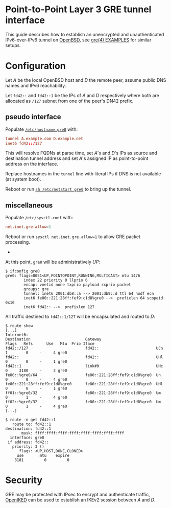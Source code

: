 # Point-to-Point Layer 3 GRE tunnel interface
This guide describes how to establish an unencrypted and unauthenticated IPv6-over-IPv6 tunnel on [OpenBSD](https://openbsd.org), see [gre(4) EXAMPLES](http://man.openbsd.org/gre.4#Point-to-Point_Layer_3_GRE_tunnel_interfaces_(gre)_example) for similar setups.


# Configuration
Let *A* be the local OpenBSD host and *D* the remote peer, assume public DNS names and IPv6 reachability.

Let `fd42::` and `fd42::1` be the IPs of *A* and *D* respectively where both are allocated as `/127` subnet from one of the peer's DN42 prefix.

## pseudo interface
Populate [`/etc/hostname.gre0`](https://man.openbsd.org/hostname.if.5) with:
```conf
tunnel A.example.com D.example.net
inet6 fd42::/127
```
This will resolve FQDNs at parse time, set *A*'s and *D*'s IPs as source and destination tunnel address and set *A*'s assigned IP as point-to-point address on the interface.

Replace hostnames in the `tunnel` line with literal IPs if DNS is not available (at system boot).

Reboot or run [`sh /etc/netstart gre0`](https://man.openbsd.org/netstart.8) to bring up the tunnel.

## miscellaneous
Populate `/etc/sysctl.conf` with:
```conf
net.inet.gre.allow=1
```
Reboot or run `sysctl net.inet.gre.allow=1` to allow GRE packet processing.

-
At this point, `gre0` will be administratively *UP*:
```
$ ifconfig gre0
gre0: flags=8051<UP,POINTOPOINT,RUNNING,MULTICAST> mtu 1476
        index 22 priority 0 llprio 6
        encap: vnetid none txprio payload rxprio packet
        groups: gre
        tunnel: inet6 2001:db8::a --> 2001:db9::d ttl 64 nodf ecn
        inet6 fe80::221:28ff:fef9:c1d8%gre0 -->  prefixlen 64 scopeid 0x16
        inet6 fd42:: -->  prefixlen 127
```

All traffic destined to `fd42::1/127` will be encapsulated and routed to *D*:
```
$ route show
[...]
Internet6:
Destination                        Gateway                        Flags   Refs      Use   Mtu  Prio Iface
fd42::/127                         fd42::                         UCn        1        0     -     4 gre0
fd42::                             fd42::                         UHl        0        0     -     1 gre0
fd42::1                            link#0                         UHc        0     3180     -     3 gre0
fe80::%gre0/64                     fe80::221:28ff:fef9:c1d8%gre0  Un         0        0     -     4 gre0
fe80::221:28ff:fef9:c1d8%gre0      fe80::221:28ff:fef9:c1d8%gre0  UHl        0        0     -     1 gre0
ff01::%gre0/32                     fe80::221:28ff:fef9:c1d8%gre0  Um         0        1     -     4 gre0
ff02::%gre0/32                     fe80::221:28ff:fef9:c1d8%gre0  Um         0        1     -     4 gre0
[...]
```
```
$ route -n get fd42::1
   route to: fd42::1
destination: fd42::1
       mask: ffff:ffff:ffff:ffff:ffff:ffff:ffff:ffff
  interface: gre0
 if address: fd42::
   priority: 3 ()
      flags: <UP,HOST,DONE,CLONED>
     use       mtu    expire
    3181         0         0 
```

# Security
GRE may be protected with IPsec to encrypt and authenticate traffic, [OpenIKED](http://www.openiked.org/) can be used to establish an IKEv2 session between *A* and *D*.
